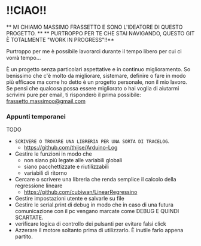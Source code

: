 # !!CIAO!!
** MI CHIAMO MASSIMO FRASSETTO E SONO L'IDEATORE DI QUESTO PROGETTO. **
** PURTROPPO PER TE CHE STAI NAVIGANDO, QUESTO GIT È TOTALMENTE "WORK IN PROGRESS"!!**

Purtroppo per me è possibile lavorarci durante il tempo libero per cui ci vorrà tempo...

È un progetto senza particolari aspettative e in continuo miglioramento. So benissimo che c'è molto da migliorare, sistemare, definire o fare in modo più efficace ma come ho detto è un progetto personale, non il mio lavoro.
Se pensi che qualcosa possa essere migliorato o hai voglia di aiutarmi scrivimi pure per email, ti risponderò il prima possibile: frassetto.massimoo@gmail.com


### Appunti temporanei

TODO

- `SCRIVERE O TROVARE UNA LIBRERIA PER UNA SORTA DI TRACELOG`.
	- https://github.com/thijse/Arduino-Log
- Gestire le funzioni in modo che
	- non siano più legate alle variabili globali
	- siano pacchettizzate e riutilizzabili
	- variabili di ritorno
- Cercare o scrivere una libreria che renda semplice il calcolo della regressione lineare
	- https://github.com/cubiwan/LinearRegressino
- Gestire impostazioni utente e salvarle su file
- Gestire le serial.print di debug in modo che in caso di una futura comunicazione con il pc vengano marcate come DEBUG E QUINDI SCARTATE.		
- verificare logica di controllo dei pulsanti per evitare falsi click
- Azzerare il motore soltanto prima di utilizzarlo. È inutile farlo appena partito.

